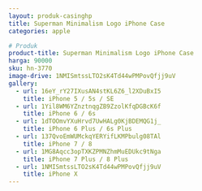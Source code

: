 ```yaml
---
layout: produk-casinghp
title: Superman Minimalism Logo iPhone Case
categories: apple

# Produk
product-title: Superman Minimalism Logo iPhone Case
harga: 90000
sku: hn-3770
image-drive: 1NMISmtssLTO2sK4Td44wPMPovQfjj9uV
gallery:
  - url: 16eY_rY27IXusAN4stKL6Z6_l2XDuBxI5
    title: iPhone 5 / 5s / SE
  - url: 1Yil8WM6YZnztnqgZB9ZzolKfqDGBcK6f
    title: iPhone 6 / 6s
  - url: 1dTOOmvYXuHrvd7UwHALg0KjBDEMQG1j_
    title: iPhone 6 Plus / 6s Plus
  - url: 137QvoEmWUMckqYERYifLKMPbulg08TAl
    title: iPhone 7 / 8
  - url: 1MG8Aqcc3opTXKZPMNZhmMuEDUkc9tNga
    title: iPhone 7 Plus / 8 Plus
  - url: 1NMISmtssLTO2sK4Td44wPMPovQfjj9uV
    title: iPhone X
---
```

